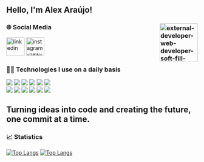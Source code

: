 

## Hello, I'm Alex Araújo!

### 🌐 Social Media   <img width="100" height="100" src="https://img.icons8.com/external-soft-fill-juicy-fish/100/external-developer-web-developer-soft-fill-soft-fill-juicy-fish.png" alt="external-developer-web-developer-soft-fill-soft-fill-juicy-fish" min-width="300px" max-width="300px" width="300px" align="right"/>
[<img width="48" height="48" src="https://img.icons8.com/color/48/linkedin.png" alt="linkedin"/>](https://www.linkedin.com/in/alexsouza10/)
[<img width="48" height="48" src="https://img.icons8.com/color/48/instagram-new--v1.png" alt="instagram-new--v1"/>](https://www.instagram.com/alex_081__/)

### 👨‍💻 Technologies I use on a daily basis

<div style="display: inline_block" />
<img src="https://skillicons.dev/icons?i=cs" />
  <img src="https://skillicons.dev/icons?i=dotnet" />
  <img src="https://skillicons.dev/icons?i=java" />
  <img src="https://skillicons.dev/icons?i=spring" />
  <img src="https://skillicons.dev/icons?i=nodejs" />
  <img src="https://skillicons.dev/icons?i=ts" />
</br>
<img src="https://skillicons.dev/icons?i=js" />
<img src="https://skillicons.dev/icons?i=react" />
<img src="https://skillicons.dev/icons?i=html" />
<img src="https://skillicons.dev/icons?i=css" />
<img src="https://skillicons.dev/icons?i=python" />
<img src="https://skillicons.dev/icons?i=git" />
  

## Turning ideas into code and creating the future, one commit at a time. 


### 📈 Statistics


[![Top Langs](http://github-profile-summary-cards.vercel.app/api/cards/stats?username=alexsouza10&theme=radical)](https://github.com/alexsouza10)
[![Top Langs](http://github-profile-summary-cards.vercel.app/api/cards/productive-time?username=alexsouza10&theme=radical&utcOffset=8)](https://github.com/alexsouza10)




